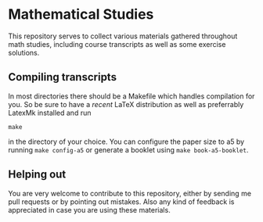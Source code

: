 Mathematical Studies
====================

This repository serves to collect various materials gathered throughout math
studies, including course transcripts as well as some exercise solutions.

Compiling transcripts
---------------------

In most directories there should be a Makefile which handles compilation for
you.
So be sure to have a *recent* LaTeX distribution as well as preferrably LatexMk
installed and run

    make

in the directory of your choice.
You can configure the paper size to a5 by running `make config-a5` or generate
a booklet using `make book-a5-booklet`.

Helping out
-----------

You are very welcome to contribute to this repository, either by sending me
pull requests or by pointing out mistakes.
Also any kind of feedback is appreciated in case you are using these materials.
